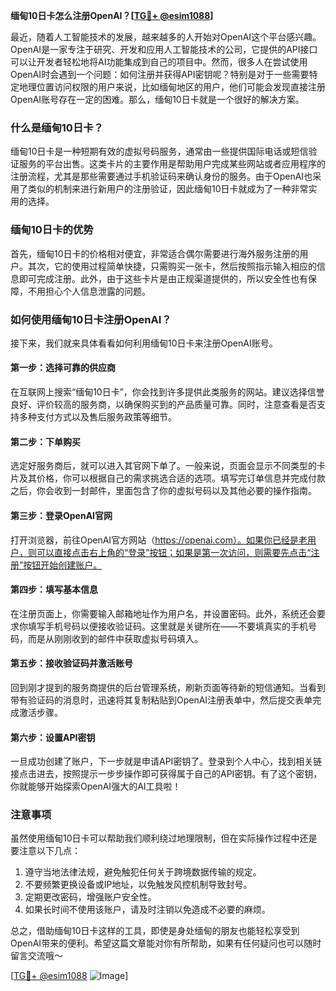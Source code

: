 **缅甸10日卡怎么注册OpenAI？[[TG💪+ @esim1088](https://t.me/s/esim1088)]**

最近，随着人工智能技术的发展，越来越多的人开始对OpenAI这个平台感兴趣。OpenAI是一家专注于研究、开发和应用人工智能技术的公司，它提供的API接口可以让开发者轻松地将AI功能集成到自己的项目中。然而，很多人在尝试使用OpenAI时会遇到一个问题：如何注册并获得API密钥呢？特别是对于一些需要特定地理位置访问权限的用户来说，比如缅甸地区的用户，他们可能会发现直接注册OpenAI账号存在一定的困难。那么，缅甸10日卡就是一个很好的解决方案。

### 什么是缅甸10日卡？

缅甸10日卡是一种短期有效的虚拟号码服务，通常由一些提供国际电话或短信验证服务的平台出售。这类卡片的主要作用是帮助用户完成某些网站或者应用程序的注册流程，尤其是那些需要通过手机验证码来确认身份的服务。由于OpenAI也采用了类似的机制来进行新用户的注册验证，因此缅甸10日卡就成为了一种非常实用的选择。

### 缅甸10日卡的优势

首先，缅甸10日卡的价格相对便宜，非常适合偶尔需要进行海外服务注册的用户。其次，它的使用过程简单快捷，只需购买一张卡，然后按照指示输入相应的信息即可完成注册。此外，由于这些卡片是由正规渠道提供的，所以安全性也有保障，不用担心个人信息泄露的问题。

### 如何使用缅甸10日卡注册OpenAI？

接下来，我们就来具体看看如何利用缅甸10日卡来注册OpenAI账号。

#### 第一步：选择可靠的供应商
在互联网上搜索“缅甸10日卡”，你会找到许多提供此类服务的网站。建议选择信誉良好、评价较高的服务商，以确保购买到的产品质量可靠。同时，注意查看是否支持多种支付方式以及售后服务政策等细节。

#### 第二步：下单购买
选定好服务商后，就可以进入其官网下单了。一般来说，页面会显示不同类型的卡片及其价格，你可以根据自己的需求挑选合适的选项。填写完订单信息并完成付款之后，你会收到一封邮件，里面包含了你的虚拟号码以及其他必要的操作指南。

#### 第三步：登录OpenAI官网
打开浏览器，前往OpenAI官方网站（https://openai.com）。如果你已经是老用户，则可以直接点击右上角的“登录”按钮；如果是第一次访问，则需要先点击“注册”按钮开始创建账户。

#### 第四步：填写基本信息
在注册页面上，你需要输入邮箱地址作为用户名，并设置密码。此外，系统还会要求你填写手机号码以便接收验证码。这里就是关键所在——不要填真实的手机号码，而是从刚刚收到的邮件中获取虚拟号码填入。

#### 第五步：接收验证码并激活账号
回到刚才提到的服务商提供的后台管理系统，刷新页面等待新的短信通知。当看到带有验证码的消息时，迅速将其复制粘贴到OpenAI注册表单中，然后提交表单完成激活步骤。

#### 第六步：设置API密钥
一旦成功创建了账户，下一步就是申请API密钥了。登录到个人中心，找到相关链接点击进去，按照提示一步步操作即可获得属于自己的API密钥。有了这个密钥，你就能够开始探索OpenAI强大的AI工具啦！

### 注意事项

虽然使用缅甸10日卡可以帮助我们顺利绕过地理限制，但在实际操作过程中还是要注意以下几点：
1. 遵守当地法律法规，避免触犯任何关于跨境数据传输的规定。
2. 不要频繁更换设备或IP地址，以免触发风控机制导致封号。
3. 定期更改密码，增强账户安全性。
4. 如果长时间不使用该账户，请及时注销以免造成不必要的麻烦。

总之，借助缅甸10日卡这样的工具，即使是身处缅甸的朋友也能轻松享受到OpenAI带来的便利。希望这篇文章能对你有所帮助，如果有任何疑问也可以随时留言交流哦～ 

[[TG💪+ @esim1088](https://t.me/s/esim1088) ![Image](https://i.postimg.cc/4NQfJmqS/Snipaste-2025-05-13-00-14-12.png)]